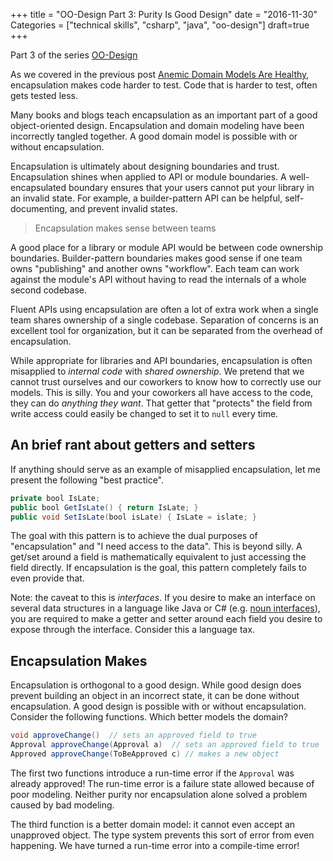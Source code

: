 +++
title = "OO-Design Part 3: Purity Is Good Design"
date = "2016-11-30"
Categories = ["technical skills", "csharp", "java", "oo-design"]
draft=true
+++

Part 3 of the series [OO-Design](/categories/oo-design/)

As we covered in the previous post
[Anemic Domain Models Are Healthy](/anemic-domain-model/), encapsulation makes
code harder to test. Code that is harder to test, often gets tested less.

Many books and blogs teach encapsulation as an important part of a good
object-oriented design. Encapsulation and domain modeling have been incorrectly
tangled together. A good domain model is possible with or without encapsulation.

Encapsulation is ultimately about designing boundaries and trust. Encapsulation
shines when applied to API or module boundaries. A well-encapsulated boundary
ensures that your users cannot put your library in an invalid state. For
example, a builder-pattern API can be helpful, self-documenting, and prevent
invalid states.

> Encapsulation makes sense between teams

A good place for a library or module API would be between code ownership
boundaries. Builder-pattern boundaries makes good sense if one team owns
"publishing" and another owns "workflow". Each team can work against the
module's API without having to read the internals of a whole second codebase.

Fluent APIs using encapsulation are often a lot of extra work when a single team
shares ownership of a single codebase. Separation of concerns is an excellent
tool for organization, but it can be separated from the overhead of
encapsulation.

While appropriate for libraries and API boundaries, encapsulation is often
misapplied to _internal code_ with _shared ownership_. We pretend that we cannot
trust ourselves and our coworkers to know how to correctly use our models. This
is silly. You and your coworkers all have access to the code, they can do
_anything they want_. That getter that "protects" the field from write access
could easily be changed to set it to ```null``` every time. 

## An brief rant about getters and setters

If anything should serve as an example of misapplied encapsulation, let me
present the following "best practice".

``` java
private bool IsLate;
public bool GetIsLate() { return IsLate; }
public void SetIsLate(bool isLate) { IsLate = islate; }
```

The goal with this pattern is to achieve the dual purposes of "encapsulation"
and "I need access to the data". This is beyond silly. A get/set around a field
is mathematically equivalent to just accessing the field directly. If
encapsulation is the goal, this pattern completely fails to even provide that.

Note: the caveat to this is _interfaces_. If you desire to make an interface on
several data structures in a language like Java or C# (e.g.
[noun interfaces](/better-oo-design/)), you are required to make a getter and
setter around each field you desire to expose through the interface. Consider
this a language tax.

## Encapsulation Makes 

Encapsulation is orthogonal to a good design. While good design does prevent
building an object in an incorrect state, it can be done without encapsulation.
A good design is possible with or without encapsulation. Consider the following
functions. Which better models the domain?


``` java
void approveChange()  // sets an approved field to true
Approval approveChange(Approval a)  // sets an approved field to true
Approved approveChange(ToBeApproved c) // makes a new object
```

The first two functions introduce a run-time error if the ```Approval``` was
already approved! The run-time error is a failure state allowed because of poor
modeling. Neither purity nor encapsulation alone solved a problem caused by bad
modeling.

The third function is a better domain model: it cannot even accept an unapproved
object. The type system prevents this sort of error from even happening. We have
turned a run-time error into a compile-time error!
